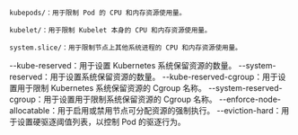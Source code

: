 ```
kubepods/：用于限制 Pod 的 CPU 和内存资源使用量。

kubelet/：用于限制 Kubelet 本身的 CPU 和内存资源使用量。

system.slice/：用于限制节点上其他系统进程的 CPU 和内存资源使用量。
```


--kube-reserved：用于设置 Kubernetes 系统保留资源的数量。
--system-reserved：用于设置系统保留资源的数量。
--kube-reserved-cgroup：用于设置用于限制 Kubernetes 系统保留资源的 Cgroup 名称。
--system-reserved-cgroup：用于设置用于限制系统保留资源的 Cgroup 名称。
--enforce-node-allocatable：用于启用或禁用节点可分配资源的强制执行。
--eviction-hard：用于设置硬驱逐阈值列表，以控制 Pod 的驱逐行为。